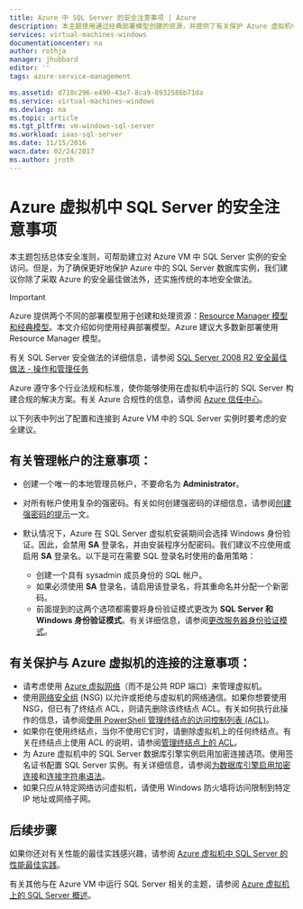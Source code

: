 ```yaml
---
title: Azure 中 SQL Server 的安全注意事项 | Azure
description: 本主题使用通过经典部署模型创建的资源，并提供了有关保护 Azure 虚拟机中运行的 SQL Server 的一般指南。
services: virtual-machines-windows
documentationcenter: na
author: rothja
manager: jhubbard
editor: ''
tags: azure-service-management

ms.assetid: d710c296-e490-43e7-8ca9-8932586b71da
ms.service: virtual-machines-windows
ms.devlang: na
ms.topic: article
ms.tgt_pltfrm: vm-windows-sql-server
ms.workload: iaas-sql-server
ms.date: 11/15/2016
wacn.date: 02/24/2017
ms.author: jroth
---
```


# Azure 虚拟机中 SQL Server 的安全注意事项
本主题包括总体安全准则，可帮助建立对 Azure VM 中 SQL Server 实例的安全访问。但是，为了确保更好地保护 Azure 中的 SQL Server 数据库实例，我们建议你除了采取 Azure 的安全最佳做法外，还实施传统的本地安全做法。

> [!IMPORTANT] 
Azure 提供两个不同的部署模型用于创建和处理资源：[Resource Manager 模型和经典模型](../azure-resource-manager/resource-manager-deployment-model.md)。本文介绍如何使用经典部署模型。Azure 建议大多数新部署使用 Resource Manager 模型。

有关 SQL Server 安全做法的详细信息，请参阅 [SQL Server 2008 R2 安全最佳做法 - 操作和管理任务](http://download.microsoft.com/download/1/2/A/12ABE102-4427-4335-B989-5DA579A4D29D/SQL_Server_2008_R2_Security_Best_Practice_Whitepaper.docx)

Azure 遵守多个行业法规和标准，使你能够使用在虚拟机中运行的 SQL Server 构建合规的解决方案。有关 Azure 合规性的信息，请参阅 [Azure 信任中心](https://www.trustcenter.cn/)。

以下列表中列出了配置和连接到 Azure VM 中的 SQL Server 实例时要考虑的安全建议。

## 有关管理帐户的注意事项：
* 创建一个唯一的本地管理员帐户，不要命名为 **Administrator**。
* 对所有帐户使用复杂的强密码。有关如何创建强密码的详细信息，请参阅[创建强密码的提示](http://windows.microsoft.com/windows-vista/Tips-for-creating-a-strong-password)一文。
* 默认情况下，Azure 在 SQL Server 虚拟机安装期间会选择 Windows 身份验证。因此，会禁用 **SA** 登录名，并由安装程序分配密码。我们建议不应使用或启用 **SA** 登录名。以下是可在需要 SQL 登录名时使用的备用策略：

    * 创建一个具有 sysadmin 成员身份的 SQL 帐户。
    * 如果必须使用 **SA** 登录名，请启用该登录名，将其重命名并分配一个新密码。
    * 前面提到的这两个选项都需要将身份验证模式更改为 **SQL Server 和 Windows 身份验证模式**。有关详细信息，请参阅[更改服务器身份验证模式](https://msdn.microsoft.com/zh-cn/library/ms188670.aspx)。

## 有关保护与 Azure 虚拟机的连接的注意事项：
* 请考虑使用 [Azure 虚拟网络](../virtual-network/virtual-networks-overview.md)（而不是公共 RDP 端口）来管理虚拟机。
* 使用[网络安全组](../virtual-network/virtual-networks-nsg.md) \(NSG\) 以允许或拒绝与虚拟机的网络通信。如果你想要使用 NSG，但已有了终结点 ACL，则请先删除该终结点 ACL。有关如何执行此操作的信息，请参阅[使用 PowerShell 管理终结点的访问控制列表 \(ACL\)](../virtual-network/virtual-networks-acl-powershell.md)。
* 如果你在使用终结点，当你不使用它们时，请删除虚拟机上的任何终结点。有关在终结点上使用 ACL 的说明，请参阅[管理终结点上的 ACL](./virtual-machines-windows-classic-setup-endpoints.md#manage-the-acl-on-an-endpoint)。
* 为 Azure 虚拟机中的 SQL Server 数据库引擎实例启用加密连接选项。使用签名证书配置 SQL Server 实例。有关详细信息，请参阅[为数据库引擎启用加密连接](https://msdn.microsoft.com/zh-cn/library/ms191192.aspx)和[连接字符串语法](https://msdn.microsoft.com/zh-cn/library/ms254500.aspx)。
* 如果只应从特定网络访问虚拟机，请使用 Windows 防火墙将访问限制到特定 IP 地址或网络子网。

## 后续步骤
如果你还对有关性能的最佳实践感兴趣，请参阅 [Azure 虚拟机中 SQL Server 的性能最佳实践](./virtual-machines-windows-sql-performance.md)。

有关其他与在 Azure VM 中运行 SQL Server 相关的主题，请参阅 [Azure 虚拟机上的 SQL Server 概述](./virtual-machines-windows-sql-server-iaas-overview.md)。

<!---HONumber=Mooncake_0220_2017-->
<!--Update_Description: wording update-->
